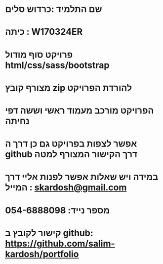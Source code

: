# שם התלמיד :כרדוש סלים
# כיתה : W170324ER
# פרויקט סוף מודול html/css/sass/bootstrap
# מצורף קובץ zip להורדת הפרויקט
# הפרויקט מורכב מעמוד ראשי וששה דפי נחיתה 
# אפשר לצפות בפרויקט גם כן דרך ה github דרך הקישור המצורף למטה
# במידה ויש שאלות אפשר לפנות אליי דרך המייל : skardosh@gmail.com
# מספר נייד: 054-6888098
# קישור לקובץ ב github: https://github.com/salim-kardosh/portfolio